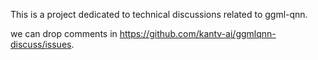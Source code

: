 This is a project dedicated to technical discussions related to ggml-qnn.

we can drop comments in https://github.com/kantv-ai/ggmlqnn-discuss/issues.
